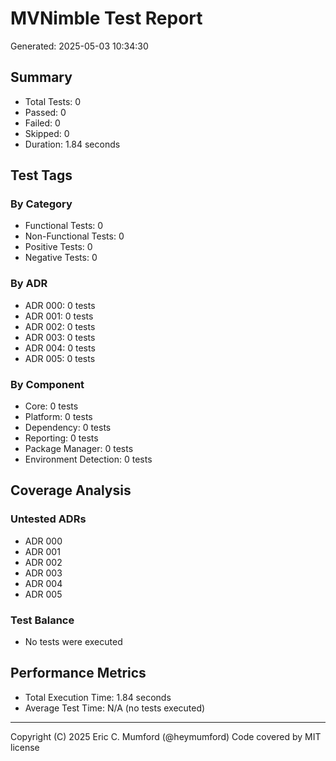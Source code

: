 # MVNimble Test Report

Generated: 2025-05-03 10:34:30

## Summary

* Total Tests: 0
* Passed: 0
* Failed: 0
* Skipped: 0
* Duration: 1.84 seconds

## Test Tags

### By Category

* Functional Tests: 0
* Non-Functional Tests: 0
* Positive Tests: 0
* Negative Tests: 0

### By ADR

* ADR 000: 0 tests
* ADR 001: 0 tests
* ADR 002: 0 tests
* ADR 003: 0 tests
* ADR 004: 0 tests
* ADR 005: 0 tests

### By Component

* Core: 0 tests
* Platform: 0 tests
* Dependency: 0 tests
* Reporting: 0 tests
* Package Manager: 0 tests
* Environment Detection: 0 tests

## Coverage Analysis

### Untested ADRs

* ADR 000
* ADR 001
* ADR 002
* ADR 003
* ADR 004
* ADR 005

### Test Balance

* No tests were executed

## Performance Metrics

* Total Execution Time: 1.84 seconds
* Average Test Time: N/A (no tests executed)



---
Copyright (C) 2025 Eric C. Mumford (@heymumford) Code covered by MIT license
